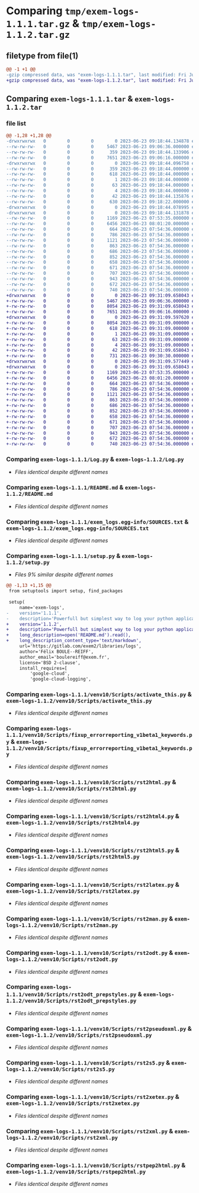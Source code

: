 # Comparing `tmp/exem-logs-1.1.1.tar.gz` & `tmp/exem-logs-1.1.2.tar.gz`

## filetype from file(1)

```diff
@@ -1 +1 @@
-gzip compressed data, was "exem-logs-1.1.1.tar", last modified: Fri Jun 23 09:18:44 2023, max compression
+gzip compressed data, was "exem-logs-1.1.2.tar", last modified: Fri Jun 23 09:31:09 2023, max compression
```

## Comparing `exem-logs-1.1.1.tar` & `exem-logs-1.1.2.tar`

### file list

```diff
@@ -1,28 +1,28 @@
-drwxrwxrwx   0        0        0        0 2023-06-23 09:18:44.134878 exem-logs-1.1.1/
--rw-rw-rw-   0        0        0     5467 2023-06-23 09:06:36.000000 exem-logs-1.1.1/Log.py
--rw-rw-rw-   0        0        0      359 2023-06-23 09:18:44.133906 exem-logs-1.1.1/PKG-INFO
--rw-rw-rw-   0        0        0     7651 2023-06-23 09:06:16.000000 exem-logs-1.1.1/README.md
-drwxrwxrwx   0        0        0        0 2023-06-23 09:18:44.096758 exem-logs-1.1.1/exem_logs.egg-info/
--rw-rw-rw-   0        0        0      359 2023-06-23 09:18:44.000000 exem-logs-1.1.1/exem_logs.egg-info/PKG-INFO
--rw-rw-rw-   0        0        0      618 2023-06-23 09:18:44.000000 exem-logs-1.1.1/exem_logs.egg-info/SOURCES.txt
--rw-rw-rw-   0        0        0        1 2023-06-23 09:18:44.000000 exem-logs-1.1.1/exem_logs.egg-info/dependency_links.txt
--rw-rw-rw-   0        0        0       63 2023-06-23 09:18:44.000000 exem-logs-1.1.1/exem_logs.egg-info/requires.txt
--rw-rw-rw-   0        0        0        4 2023-06-23 09:18:44.000000 exem-logs-1.1.1/exem_logs.egg-info/top_level.txt
--rw-rw-rw-   0        0        0       42 2023-06-23 09:18:44.135876 exem-logs-1.1.1/setup.cfg
--rw-rw-rw-   0        0        0      630 2023-06-23 09:18:22.000000 exem-logs-1.1.1/setup.py
-drwxrwxrwx   0        0        0        0 2023-06-23 09:18:44.078995 exem-logs-1.1.1/venv10/
-drwxrwxrwx   0        0        0        0 2023-06-23 09:18:44.131878 exem-logs-1.1.1/venv10/Scripts/
--rw-rw-rw-   0        0        0     1169 2023-06-23 07:53:35.000000 exem-logs-1.1.1/venv10/Scripts/activate_this.py
--rw-rw-rw-   0        0        0     6456 2023-06-23 08:01:20.000000 exem-logs-1.1.1/venv10/Scripts/fixup_errorreporting_v1beta1_keywords.py
--rw-rw-rw-   0        0        0      664 2023-06-23 07:54:36.000000 exem-logs-1.1.1/venv10/Scripts/rst2html.py
--rw-rw-rw-   0        0        0      786 2023-06-23 07:54:36.000000 exem-logs-1.1.1/venv10/Scripts/rst2html4.py
--rw-rw-rw-   0        0        0     1121 2023-06-23 07:54:36.000000 exem-logs-1.1.1/venv10/Scripts/rst2html5.py
--rw-rw-rw-   0        0        0      863 2023-06-23 07:54:36.000000 exem-logs-1.1.1/venv10/Scripts/rst2latex.py
--rw-rw-rw-   0        0        0      686 2023-06-23 07:54:36.000000 exem-logs-1.1.1/venv10/Scripts/rst2man.py
--rw-rw-rw-   0        0        0      852 2023-06-23 07:54:36.000000 exem-logs-1.1.1/venv10/Scripts/rst2odt.py
--rw-rw-rw-   0        0        0      658 2023-06-23 07:54:36.000000 exem-logs-1.1.1/venv10/Scripts/rst2odt_prepstyles.py
--rw-rw-rw-   0        0        0      671 2023-06-23 07:54:36.000000 exem-logs-1.1.1/venv10/Scripts/rst2pseudoxml.py
--rw-rw-rw-   0        0        0      707 2023-06-23 07:54:36.000000 exem-logs-1.1.1/venv10/Scripts/rst2s5.py
--rw-rw-rw-   0        0        0      943 2023-06-23 07:54:36.000000 exem-logs-1.1.1/venv10/Scripts/rst2xetex.py
--rw-rw-rw-   0        0        0      672 2023-06-23 07:54:36.000000 exem-logs-1.1.1/venv10/Scripts/rst2xml.py
--rw-rw-rw-   0        0        0      740 2023-06-23 07:54:36.000000 exem-logs-1.1.1/venv10/Scripts/rstpep2html.py
+drwxrwxrwx   0        0        0        0 2023-06-23 09:31:09.658043 exem-logs-1.1.2/
+-rw-rw-rw-   0        0        0     5467 2023-06-23 09:06:36.000000 exem-logs-1.1.2/Log.py
+-rw-rw-rw-   0        0        0     8054 2023-06-23 09:31:09.658043 exem-logs-1.1.2/PKG-INFO
+-rw-rw-rw-   0        0        0     7651 2023-06-23 09:06:16.000000 exem-logs-1.1.2/README.md
+drwxrwxrwx   0        0        0        0 2023-06-23 09:31:09.597620 exem-logs-1.1.2/exem_logs.egg-info/
+-rw-rw-rw-   0        0        0     8054 2023-06-23 09:31:09.000000 exem-logs-1.1.2/exem_logs.egg-info/PKG-INFO
+-rw-rw-rw-   0        0        0      618 2023-06-23 09:31:09.000000 exem-logs-1.1.2/exem_logs.egg-info/SOURCES.txt
+-rw-rw-rw-   0        0        0        1 2023-06-23 09:31:09.000000 exem-logs-1.1.2/exem_logs.egg-info/dependency_links.txt
+-rw-rw-rw-   0        0        0       63 2023-06-23 09:31:09.000000 exem-logs-1.1.2/exem_logs.egg-info/requires.txt
+-rw-rw-rw-   0        0        0        4 2023-06-23 09:31:09.000000 exem-logs-1.1.2/exem_logs.egg-info/top_level.txt
+-rw-rw-rw-   0        0        0       42 2023-06-23 09:31:09.658043 exem-logs-1.1.2/setup.cfg
+-rw-rw-rw-   0        0        0      731 2023-06-23 09:30:30.000000 exem-logs-1.1.2/setup.py
+drwxrwxrwx   0        0        0        0 2023-06-23 09:31:09.577449 exem-logs-1.1.2/venv10/
+drwxrwxrwx   0        0        0        0 2023-06-23 09:31:09.658043 exem-logs-1.1.2/venv10/Scripts/
+-rw-rw-rw-   0        0        0     1169 2023-06-23 07:53:35.000000 exem-logs-1.1.2/venv10/Scripts/activate_this.py
+-rw-rw-rw-   0        0        0     6456 2023-06-23 08:01:20.000000 exem-logs-1.1.2/venv10/Scripts/fixup_errorreporting_v1beta1_keywords.py
+-rw-rw-rw-   0        0        0      664 2023-06-23 07:54:36.000000 exem-logs-1.1.2/venv10/Scripts/rst2html.py
+-rw-rw-rw-   0        0        0      786 2023-06-23 07:54:36.000000 exem-logs-1.1.2/venv10/Scripts/rst2html4.py
+-rw-rw-rw-   0        0        0     1121 2023-06-23 07:54:36.000000 exem-logs-1.1.2/venv10/Scripts/rst2html5.py
+-rw-rw-rw-   0        0        0      863 2023-06-23 07:54:36.000000 exem-logs-1.1.2/venv10/Scripts/rst2latex.py
+-rw-rw-rw-   0        0        0      686 2023-06-23 07:54:36.000000 exem-logs-1.1.2/venv10/Scripts/rst2man.py
+-rw-rw-rw-   0        0        0      852 2023-06-23 07:54:36.000000 exem-logs-1.1.2/venv10/Scripts/rst2odt.py
+-rw-rw-rw-   0        0        0      658 2023-06-23 07:54:36.000000 exem-logs-1.1.2/venv10/Scripts/rst2odt_prepstyles.py
+-rw-rw-rw-   0        0        0      671 2023-06-23 07:54:36.000000 exem-logs-1.1.2/venv10/Scripts/rst2pseudoxml.py
+-rw-rw-rw-   0        0        0      707 2023-06-23 07:54:36.000000 exem-logs-1.1.2/venv10/Scripts/rst2s5.py
+-rw-rw-rw-   0        0        0      943 2023-06-23 07:54:36.000000 exem-logs-1.1.2/venv10/Scripts/rst2xetex.py
+-rw-rw-rw-   0        0        0      672 2023-06-23 07:54:36.000000 exem-logs-1.1.2/venv10/Scripts/rst2xml.py
+-rw-rw-rw-   0        0        0      740 2023-06-23 07:54:36.000000 exem-logs-1.1.2/venv10/Scripts/rstpep2html.py
```

### Comparing `exem-logs-1.1.1/Log.py` & `exem-logs-1.1.2/Log.py`

 * *Files identical despite different names*

### Comparing `exem-logs-1.1.1/README.md` & `exem-logs-1.1.2/README.md`

 * *Files identical despite different names*

### Comparing `exem-logs-1.1.1/exem_logs.egg-info/SOURCES.txt` & `exem-logs-1.1.2/exem_logs.egg-info/SOURCES.txt`

 * *Files identical despite different names*

### Comparing `exem-logs-1.1.1/setup.py` & `exem-logs-1.1.2/setup.py`

 * *Files 9% similar despite different names*

```diff
@@ -1,13 +1,15 @@
 from setuptools import setup, find_packages
 
 setup(
     name='exem-logs',
-    version='1.1.1',
-    description='Powerfull but simplest way to log your python application',
+    version='1.1.2',
+    description='Powerfull but simplest way to log your python application.',
+    long_description=open('README.md').read(),
+    long_description_content_type='text/markdown',
     url='https://gitlab.com/exem2/libraries/logs',
     author='Félix BOULE--REIFF',
     author_email='boulereiff@exem.fr',
     license='BSD 2-clause',
     install_requires=[
         'google-cloud',
         'google-cloud-logging',
```

### Comparing `exem-logs-1.1.1/venv10/Scripts/activate_this.py` & `exem-logs-1.1.2/venv10/Scripts/activate_this.py`

 * *Files identical despite different names*

### Comparing `exem-logs-1.1.1/venv10/Scripts/fixup_errorreporting_v1beta1_keywords.py` & `exem-logs-1.1.2/venv10/Scripts/fixup_errorreporting_v1beta1_keywords.py`

 * *Files identical despite different names*

### Comparing `exem-logs-1.1.1/venv10/Scripts/rst2html.py` & `exem-logs-1.1.2/venv10/Scripts/rst2html.py`

 * *Files identical despite different names*

### Comparing `exem-logs-1.1.1/venv10/Scripts/rst2html4.py` & `exem-logs-1.1.2/venv10/Scripts/rst2html4.py`

 * *Files identical despite different names*

### Comparing `exem-logs-1.1.1/venv10/Scripts/rst2html5.py` & `exem-logs-1.1.2/venv10/Scripts/rst2html5.py`

 * *Files identical despite different names*

### Comparing `exem-logs-1.1.1/venv10/Scripts/rst2latex.py` & `exem-logs-1.1.2/venv10/Scripts/rst2latex.py`

 * *Files identical despite different names*

### Comparing `exem-logs-1.1.1/venv10/Scripts/rst2man.py` & `exem-logs-1.1.2/venv10/Scripts/rst2man.py`

 * *Files identical despite different names*

### Comparing `exem-logs-1.1.1/venv10/Scripts/rst2odt.py` & `exem-logs-1.1.2/venv10/Scripts/rst2odt.py`

 * *Files identical despite different names*

### Comparing `exem-logs-1.1.1/venv10/Scripts/rst2odt_prepstyles.py` & `exem-logs-1.1.2/venv10/Scripts/rst2odt_prepstyles.py`

 * *Files identical despite different names*

### Comparing `exem-logs-1.1.1/venv10/Scripts/rst2pseudoxml.py` & `exem-logs-1.1.2/venv10/Scripts/rst2pseudoxml.py`

 * *Files identical despite different names*

### Comparing `exem-logs-1.1.1/venv10/Scripts/rst2s5.py` & `exem-logs-1.1.2/venv10/Scripts/rst2s5.py`

 * *Files identical despite different names*

### Comparing `exem-logs-1.1.1/venv10/Scripts/rst2xetex.py` & `exem-logs-1.1.2/venv10/Scripts/rst2xetex.py`

 * *Files identical despite different names*

### Comparing `exem-logs-1.1.1/venv10/Scripts/rst2xml.py` & `exem-logs-1.1.2/venv10/Scripts/rst2xml.py`

 * *Files identical despite different names*

### Comparing `exem-logs-1.1.1/venv10/Scripts/rstpep2html.py` & `exem-logs-1.1.2/venv10/Scripts/rstpep2html.py`

 * *Files identical despite different names*


